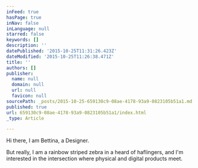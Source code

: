```yaml
---
inFeed: true
hasPage: true
inNav: false
inLanguage: null
starred: false
keywords: []
description: ''
datePublished: '2015-10-25T11:31:26.423Z'
dateModified: '2015-10-25T11:26:38.471Z'
title: ''
authors: []
publisher:
  name: null
  domain: null
  url: null
  favicon: null
sourcePath: _posts/2015-10-25-659130c9-08ae-4178-93a9-0823105b51a1.md
published: true
url: 659130c9-08ae-4178-93a9-0823105b51a1/index.html
_type: Article

---
```

Hi there, I am Bettina, a Designer. 

But really, I am a rainbow striped zebra in a heard of haflingers, and I'm interested in the intersection where physical and digital products meet.